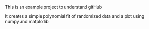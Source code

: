 This is an example project to understand gitHub

It creates a simple polynomial fit of randomized data and a plot
using numpy and matplotlib